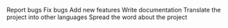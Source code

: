 Report bugs
Fix bugs
Add new features
Write documentation
Translate the project into other languages
Spread the word about the project
